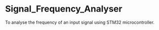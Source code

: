 # Signal_Frequency_Analyser
To analyse the frequency of an input signal using STM32 microcontroller.
